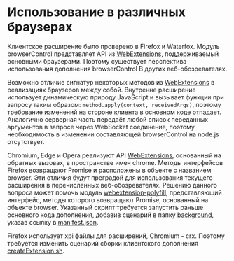 # Использование в различных браузерах

Клиентское расширение было проверено в Firefox и Waterfox. Модуль browserControl представляет API из
[WebExtensions], поддерживаемый основными браузерами. Поэтому существует перспектива использования дополнения
browserControl В других веб-обозревателях.

Возможно отличие сигнатур некоторых методов из [WebExtensions] в реализациях браузеров между собой.
Внутренне расширение использует динамическую природу JavaScript и вызывает функции при запросу таким образом:
`method.apply(context, receivedArgs)`, поэтому требование изменений на стороне клиента в основном коде отпадает.
Аналогично серверная часть передаёт любой список переданных аргументов в запросе через WebSocket соединение,
поэтому необходимость в изменении составляющей browserControl на node.js отсутствует.

Chromium, Edge и Opera реализуют API [WebExtensions], основанный на обратных вызовах, в пространстве имен chrome.
Методы интерфейсов Firefox возвращают Promise и расположены в объекте с названием browser.
Эти отличия будут преградой для использования текущего расширения в перечисленных веб-обозревателях.
Решению данного вопроса может помочь модуль
[webextension-polyfill](https://github.com/mozilla/webextension-polyfill), представляющий интерфейс,
методы которого возвращают Promise, основанный на объекте browser. Указанный скрипт требуется запустить раньше
основного кода дополнения, добавив сценарий в папку
[background](/project/src/clientExtension/background),
указав ссылку в [manifest.json](/project/src/clientExtension/manifest.json).

Firefox использует xpi файлы для расширений, Chromium - crx. Поэтому требуется изменить сценарий сборки клиентского
дополнения [createExtension.sh](/project/building/clientExtension/createExtension.sh).

[WebExtensions]: https://developer.mozilla.org/en-US/docs/Mozilla/Add-ons/WebExtensions
